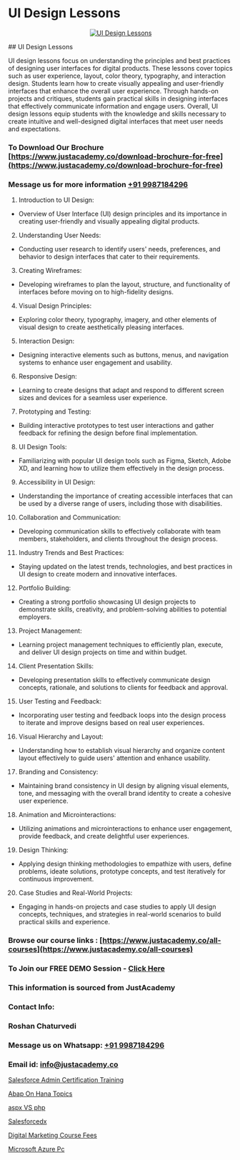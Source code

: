 # UI Design Lessons

<p align="center">
  <a href="https://justacademy.co/all-courses">
    <img src="https://i.ibb.co/P5KtSQ2/ui-ux.png" alt="UI Design Lessons">
  </a>
</p>
## UI Design Lessons

UI design lessons focus on understanding the principles and best practices of designing user interfaces for digital products. These lessons cover topics such as user experience, layout, color theory, typography, and interaction design. Students learn how to create visually appealing and user-friendly interfaces that enhance the overall user experience. Through hands-on projects and critiques, students gain practical skills in designing interfaces that effectively communicate information and engage users. Overall, UI design lessons equip students with the knowledge and skills necessary to create intuitive and well-designed digital interfaces that meet user needs and expectations.
### To Download Our Brochure [https://www.justacademy.co/download-brochure-for-free](https://www.justacademy.co/download-brochure-for-free)
### Message us for more information [+91 9987184296](https://api.whatsapp.com/send?phone=919987184296)
1) Introduction to UI Design:
 - Overview of User Interface (UI) design principles and its importance in creating user-friendly and visually appealing digital products.

2) Understanding User Needs:
 - Conducting user research to identify users' needs, preferences, and behavior to design interfaces that cater to their requirements.

3) Creating Wireframes:
 - Developing wireframes to plan the layout, structure, and functionality of interfaces before moving on to high-fidelity designs.

4) Visual Design Principles:
 - Exploring color theory, typography, imagery, and other elements of visual design to create aesthetically pleasing interfaces.

5) Interaction Design:
 - Designing interactive elements such as buttons, menus, and navigation systems to enhance user engagement and usability.

6) Responsive Design:
 - Learning to create designs that adapt and respond to different screen sizes and devices for a seamless user experience.

7) Prototyping and Testing:
 - Building interactive prototypes to test user interactions and gather feedback for refining the design before final implementation.

8) UI Design Tools:
 - Familiarizing with popular UI design tools such as Figma, Sketch, Adobe XD, and learning how to utilize them effectively in the design process.

9) Accessibility in UI Design:
 - Understanding the importance of creating accessible interfaces that can be used by a diverse range of users, including those with disabilities.

10) Collaboration and Communication:
 - Developing communication skills to effectively collaborate with team members, stakeholders, and clients throughout the design process.

11) Industry Trends and Best Practices:
 - Staying updated on the latest trends, technologies, and best practices in UI design to create modern and innovative interfaces.

12) Portfolio Building:
 - Creating a strong portfolio showcasing UI design projects to demonstrate skills, creativity, and problem-solving abilities to potential employers.

13) Project Management:
 - Learning project management techniques to efficiently plan, execute, and deliver UI design projects on time and within budget.

14) Client Presentation Skills:
 - Developing presentation skills to effectively communicate design concepts, rationale, and solutions to clients for feedback and approval.

15) User Testing and Feedback:
 - Incorporating user testing and feedback loops into the design process to iterate and improve designs based on real user experiences.

16) Visual Hierarchy and Layout:
 - Understanding how to establish visual hierarchy and organize content layout effectively to guide users' attention and enhance usability.

17) Branding and Consistency:
 - Maintaining brand consistency in UI design by aligning visual elements, tone, and messaging with the overall brand identity to create a cohesive user experience.

18) Animation and Microinteractions:
 - Utilizing animations and microinteractions to enhance user engagement, provide feedback, and create delightful user experiences.

19) Design Thinking:
 - Applying design thinking methodologies to empathize with users, define problems, ideate solutions, prototype concepts, and test iteratively for continuous improvement.

20) Case Studies and Real-World Projects:
 - Engaging in hands-on projects and case studies to apply UI design concepts, techniques, and strategies in real-world scenarios to build practical skills and experience.

### Browse our course links : [https://www.justacademy.co/all-courses](https://www.justacademy.co/all-courses) 
### To Join our FREE DEMO Session - [Click Here](https://www.justacademy.co/register-for-course-demo)


### This information is sourced from JustAcademy
### Contact Info:
### Roshan Chaturvedi
### Message us on Whatsapp: [+91 9987184296](https://api.whatsapp.com/send?phone=919987184296)
### Email id: [info@justacademy.co](mailto:info@justacademy.co)
                
[Salesforce Admin Certification Training](https://www.linkedin.com/pulse/salesforce-admin-certification-training-software-training-sunnyvale-oehkc?trackingId=DxvNBUhrgl4ctozzgoR52w%3D%3D&lipi=urn%3Ali%3Apage%3Ad_flagship3_company_admin%3BviNdRu1RQq6I56HA85%2BzdA%3D%3D)

[Abap On Hana Topics](https://www.linkedin.com/pulse/abap-hana-topics-justacademy-delhi-ecadc/)

[aspx VS php](https://medium.com/@kumarishimmi99/aspx-vs-php-b0eec9edcfee)

[Salesforcedx](https://medium.com/@mistersumit961/salesforcedx-b27a8390ac16)

[Digital Marketing Course Fees](https://justacademyin.github.io/justacademy/digital-marketing-course-fees)

[Microsoft Azure Pc](https://justacademyin.github.io/justacademy/microsoft-azure-pc)

